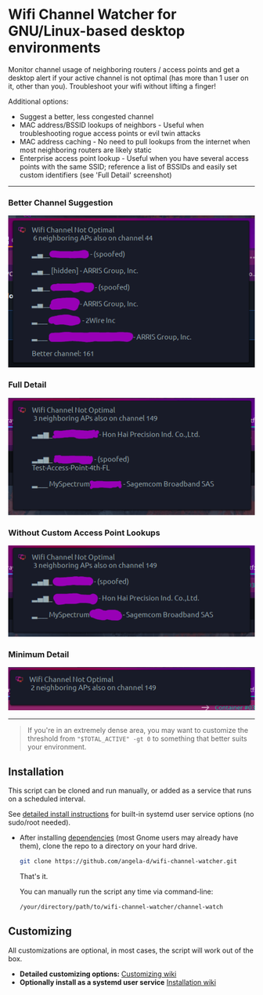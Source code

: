 # Wifi Channel Watcher for GNU/Linux-based desktop environments
Monitor channel usage of neighboring routers / access points and get a desktop alert if your active channel is not optimal (has more than 1 user on it, other than you).  Troubleshoot your wifi without lifting a finger!

Additional options:
- Suggest a better, less congested channel
- MAC address/BSSID lookups of neighbors - Useful when troubleshooting rogue access points or evil twin attacks
- MAC address caching - No need to pull lookups from the internet when most neighboring routers are likely static
- Enterprise access point lookup - Useful when you have several access points with the same SSID; reference a list of BSSIDs and easily set custom identifiers (see 'Full Detail' screenshot)

***
### Better Channel Suggestion
![Better wifi channel suggestion](img/better-channel-suggestion.png)

### Full Detail
![Wifi channel warning - SSID, BSSID & Access Point Names](img/full-detail.png)

### Without Custom Access Point Lookups
![Wifi channel warning - SSID, BSSID & Access Point Names](img/without-ap.png)

### Minimum Detail
![Wifi channel warning - minimum detail](img/min-detail.png)
***

> If you're in an extremely dense area, you may want to customize the threshold from `"$TOTAL_ACTIVE" -gt 0` to something that better suits your environment.

## Installation
This script can be cloned and run manually, or added as a service that runs on a scheduled interval.

See [detailed install instructions](https://github.com/angela-d/wifi-channel-watcher/wiki/Installing) for built-in systemd user service options (no sudo/root needed).

- After installing [dependencies](https://github.com/angela-d/wifi-channel-watcher/wiki/Installing) (most Gnome users may already have them), clone the repo to a directory on your hard drive.

  ```bash
  git clone https://github.com/angela-d/wifi-channel-watcher.git
  ```

    That's it.

  You can manually run the script any time via command-line:
  ```bash
  /your/directory/path/to/wifi-channel-watcher/channel-watch
  ```

## Customizing
All customizations are optional, in most cases, the script will work out of the box.

  - **Detailed customizing options:** [Customizing wiki](https://github.com/angela-d/wifi-channel-watcher/wiki/Customizing)
  - **Optionally install as a systemd user service** [Installation wiki](https://github.com/angela-d/wifi-channel-watcher/wiki/Installing)
